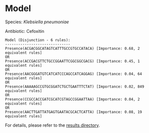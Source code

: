
# Model

Species: *Klebsiella pneumoniae*

Antibiotic: Cefoxitin

```
Model (Disjunction - 6 rules):
------------------------------
Presence(ACGACGGCATAGTCATTTGCCGTGCCATACA) [Importance: 0.68, 2 equivalent rules]
OR
Presence(ACCGACGTTCTGCCGGAATTCGGCGGCGACG) [Importance: 0.45, 1 equivalent rules]
OR
Presence(AACGGGATGTCATCATCCCAGCCATCAGGAG) [Importance: 0.04, 64 equivalent rules]
OR
Presence(AAAAAGCCGTGCGGATCTGCTGAATTTCTAT) [Importance: 0.02, 849 equivalent rules]
OR
Presence(CCGCCACCGATCGCATCGTAGCCGGAATTAA) [Importance: 0.04, 2 equivalent rules]
OR
Presence(AACTTGATTATGAGTGAATACGCACTCATTA) [Importance: 0.08, 19 equivalent rules]

```

For details, please refer to the [results directory](../../../../../results/scm_b/klebsiella%20pneumoniae/cefoxitin/repeat_4/).

